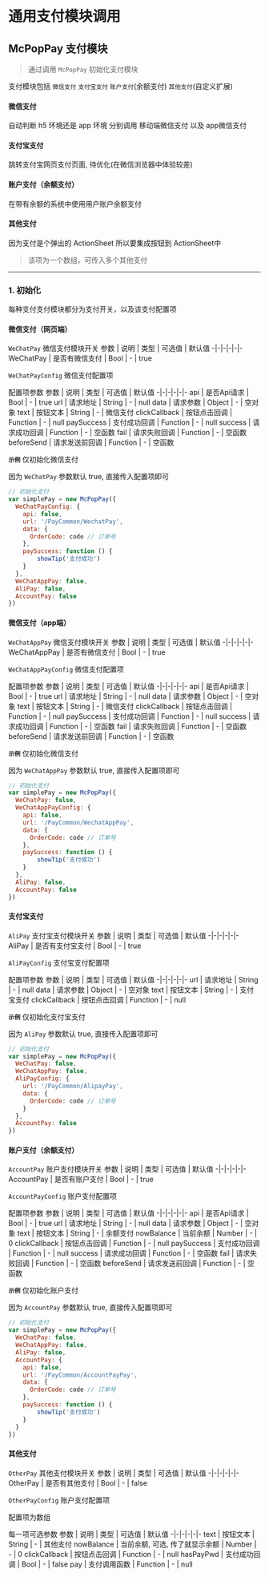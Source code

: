# 通用支付模块调用

## McPopPay 支付模块
> 通过调用 `McPopPay` 初始化支付模块

支付模块包括 `微信支付` `支付宝支付` `账户支付`(余额支付) `其他支付`(自定义扩展)

#### 微信支付
自动判断 h5 环境还是 app 环境 分别调用 移动端微信支付 以及 app微信支付

#### 支付宝支付
跳转支付宝网页支付页面, 待优化(在微信浏览器中体验较差)

#### 账户支付（余额支付）
在带有余额的系统中使用用户账户余额支付

#### 其他支付
因为支付是个弹出的 ActionSheet 所以要集成按钮到 ActionSheet中
> 该项为一个数组，可传入多个其他支付

---

### 1. 初始化

每种支付支付模块都分为支付开关，以及该支付配置项

#### 微信支付（网页端）

`WeChatPay` 微信支付模块开关
参数 | 说明 | 类型 | 可选值 | 默认值
-|-|-|-|-|-
WeChatPay | 是否有微信支付 | Bool | - | true

`WeChatPayConfig` 微信支付配置项

配置项参数
参数 | 说明 | 类型 | 可选值 | 默认值
-|-|-|-|-|-
api | 是否Api请求 | Bool | - | true
url | 请求地址 | String | - | null
data | 请求参数 | Object | - | 空对象
text | 按钮文本 | String | - | 微信支付
clickCallback | 按钮点击回调 | Function | - | null
paySuccess | 支付成功回调 | Function | - | null
success | 请求成功回调 | Function | - | 空函数
fail | 请求失败回调 | Function | - | 空函数
beforeSend | 请求发送前回调 | Function | - | 空函数

**`示例`** 仅初始化微信支付

因为 `WeChatPay` 参数默认 true, 直接传入配置项即可

```js
// 初始化支付
var simplePay = new McPopPay({
  WeChatPayConfig: {
    api: false,
    url: '/PayCommon/WechatPay',
    data: {
      OrderCode: code // 订单号
    },
    paySuccess: function () {
        showTip('支付成功')
    }
  },
  WeChatAppPay: false,
  AliPay: false,
  AccountPay: false
})
```

#### 微信支付（app端）

`WeChatAppPay` 微信支付模块开关
参数 | 说明 | 类型 | 可选值 | 默认值
-|-|-|-|-|-
WeChatAppPay | 是否有微信支付 | Bool | - | true

`WeChatAppPayConfig` 微信支付配置项

配置项参数
参数 | 说明 | 类型 | 可选值 | 默认值
-|-|-|-|-|-
api | 是否Api请求 | Bool | - | true
url | 请求地址 | String | - | null
data | 请求参数 | Object | - | 空对象
text | 按钮文本 | String | - | 微信支付
clickCallback | 按钮点击回调 | Function | - | null
paySuccess | 支付成功回调 | Function | - | null
success | 请求成功回调 | Function | - | 空函数
fail | 请求失败回调 | Function | - | 空函数
beforeSend | 请求发送前回调 | Function | - | 空函数

**`示例`** 仅初始化微信支付

因为 `WeChatAppPay` 参数默认 true, 直接传入配置项即可

```js
// 初始化支付
var simplePay = new McPopPay({
  WeChatPay: false,
  WeChatAppPayConfig: {
    api: false,
    url: '/PayCommon/WechatAppPay',
    data: {
      OrderCode: code // 订单号
    },
    paySuccess: function () {
        showTip('支付成功')
    }
  },
  AliPay: false,
  AccountPay: false
})
```

#### 支付宝支付

`AliPay` 支付宝支付模块开关
参数 | 说明 | 类型 | 可选值 | 默认值
-|-|-|-|-|-
AliPay | 是否有支付宝支付 | Bool | - | true

`AliPayConfig` 支付宝支付配置项

配置项参数
参数 | 说明 | 类型 | 可选值 | 默认值
-|-|-|-|-|-
url | 请求地址 | String | - | null
data | 请求参数 | Object | - | 空对象
text | 按钮文本 | String | - | 支付宝支付
clickCallback | 按钮点击回调 | Function | - | null

**`示例`** 仅初始化支付宝支付

因为 `AliPay` 参数默认 true, 直接传入配置项即可

```js
// 初始化支付
var simplePay = new McPopPay({
  WeChatPay: false,
  WeChatAppPay: false,
  AliPayConfig: {
    url: '/PayCommon/AlipayPay',
    data: {
      OrderCode: code // 订单号
    }
  },
  AccountPay: false
})
```

#### 账户支付（余额支付）

`AccountPay` 账户支付模块开关
参数 | 说明 | 类型 | 可选值 | 默认值
-|-|-|-|-|-
AccountPay | 是否有账户支付 | Bool | - | true

`AccountPayConfig` 账户支付配置项

配置项参数
参数 | 说明 | 类型 | 可选值 | 默认值
-|-|-|-|-|-
api | 是否Api请求 | Bool | - | true
url | 请求地址 | String | - | null
data | 请求参数 | Object | - | 空对象
text | 按钮文本 | String | - | 余额支付
nowBalance | 当前余额 | Number | - | 0
clickCallback | 按钮点击回调 | Function | - | null
paySuccess | 支付成功回调 | Function | - | null
success | 请求成功回调 | Function | - | 空函数
fail | 请求失败回调 | Function | - | 空函数
beforeSend | 请求发送前回调 | Function | - | 空函数

**`示例`** 仅初始化账户支付

因为 `AccountPay` 参数默认 true, 直接传入配置项即可

```js
// 初始化支付
var simplePay = new McPopPay({
  WeChatPay: false,
  WeChatAppPay: false,
  AliPay: false,
  AccountPay: {
    api: false,
    url: '/PayCommon/AccountPayPay',
    data: {
      OrderCode: code // 订单号
    },
    paySuccess: function () {
        showTip('支付成功')
    }
  }
})
```

#### 其他支付

`OtherPay` 其他支付模块开关
参数 | 说明 | 类型 | 可选值 | 默认值
-|-|-|-|-|-
OtherPay | 是否有其他支付 | Bool | - | false

`OtherPayConfig` 账户支付配置项

配置项为数组

每一项可选参数
参数 | 说明 | 类型 | 可选值 | 默认值
-|-|-|-|-|-
text | 按钮文本 | String | - | 其他支付
nowBalance | 当前余额, 可选, 传了就显示余额 | Number | - | 0
clickCallback | 按钮点击回调 | Function | - | null
hasPayPwd | 支付成功回调 | Bool | - | false
pay | 支付调用函数 | Function | - | null

